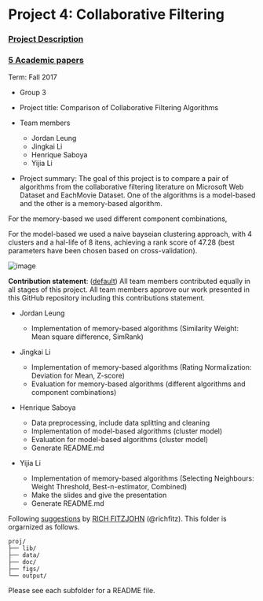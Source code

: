 # Project 4: Collaborative Filtering

### [Project Description](doc/project4_desc.md)
### [5 Academic papers](doc/Papers)
Term: Fall 2017

+ Group 3
+ Project title: Comparison of Collaborative Filtering Algorithms
+ Team members
	+ Jordan Leung
	+ Jingkai Li
	+ Henrique Saboya
	+ Yijia Li

+ Project summary: The goal of this project is to compare a pair of algorithms from the collaborative filtering literature on Microsoft Web Dataset and EachMovie Dataset. One of the algorithms is a model-based and the other is a memory-based algorithm.

For the memory-based we used different component combinations,

For the model-based we used a naive bayseian clustering approach, with 4 clusters and a hal-life of 8 itens, achieving a rank score of 47.28 (best parameters have been chosen based on cross-validation).

![image](figs/cluster_results.jpg)
	
**Contribution statement**: ([default](doc/a_note_on_contributions.md)) All team members contributed equally in all stages of this project. All team members approve our work presented in this GitHub repository including this contributions statement. 

+ Jordan Leung
        
	+ Implementation of memory-based algorithms (Similarity Weight: Mean square difference, SimRank)
+ Jingkai Li          
                
	+ Implementation of memory-based algorithms (Rating Normalization: Deviation for Mean, Z-score) 
	+ Evaluation for memory-based algorithms (different algorithms and component combinations)
+ Henrique Saboya  
               
	+ Data preprocessing, include data splitting and cleaning  
	+ Implementation of model-based algorithms (cluster model) 
	+ Evaluation for model-based algorithms (cluster model)	
	+ Generate README.md
+ Yijia  Li
        
	+ Implementation of memory-based algorithms (Selecting Neighbours: Weight Threshold, Best-n-estimator, Combined)
	+ Make the slides and give the presentation
	+ Generate README.md

Following [suggestions](http://nicercode.github.io/blog/2013-04-05-projects/) by [RICH FITZJOHN](http://nicercode.github.io/about/#Team) (@richfitz). This folder is orgarnized as follows.

```
proj/
├── lib/
├── data/
├── doc/
├── figs/
└── output/
```

Please see each subfolder for a README file.
